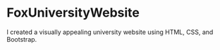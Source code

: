 # FoxUniversityWebsite
I created a visually appealing university website using HTML, CSS, and Bootstrap.

